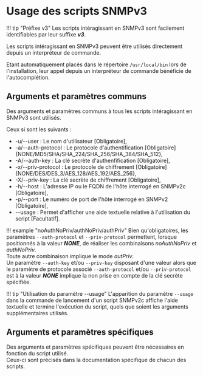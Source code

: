 # Usage des scripts SNMPv3

!!! tip "Préfixe v3"
    Les scripts intéragissant en SNMPv3 sont facilement identifiables par leur suffixe ***v3***.

Les scripts intéragissant en SNMPv3 peuvent être utilisés directement depuis un interpréteur de commande.

Etant automatiquement placés dans le répertoire `/usr/local/bin` lors de l'installation, leur appel depuis un interpréteur de commande bénéficie de l'autocomplétion.

## Arguments et paramètres communs

Des arguments et paramètres communs à tous les scripts intéragissant en SNMPv3 sont utilisés.

Ceux si sont les suivants : 

  * -u/--user : Le nom d'utilisateur [Obligatoire],
  * -a/--auth-protocol : Le protocole d'authentification [Obligatoire] {NONE/MD5/SHA/SHA_224/SHA_256/SHA_384/SHA_512},
  * -A/--auth-key : La clé secrète d'authenfification [Obligatoire],
  * -x/--priv-protocol : Le protocole de chiffrement [Obligatoire] {NONE/DES/DES_3/AES_128/AES_192/AES_256},
  * -X/--priv-key : La clé secrète de chiffrement [Obligatoire],
  * -h/--host : L'adresse IP ou le FQDN de l'hôte interrogé en SNMPv2c [Obligatoire],
  * -p/--port : Le numéro de port de l'hôte interrogé en SNMPv2 [Obligatoire],
  * --usage : Permet d'afficher une aide textuelle relative à l'utilisation du script [Facultatif].

!!! example "noAuthNoPriv/authNoPriv/authPriv"
    Bien qu'obligatoires, les paramètres `--auth-protocol` et `--priv-protocol` permettent, lorsque positionnés à la valeur ***NONE***, de réaliser les combinaisons *noAuthNoPriv* et *authNoPriv*.  
    Toute autre combinaison implique le mode *autPriv*.  
    Un paramètre `--auth-key` et/ou `--priv-key` disposant d'une valeur alors que le paramètre de protocole associé `--auth-protocol` et/ou `--priv-protocol` est à la valeur ***NONE*** implique la non prise en compte de la clé secrète spécifiée.

!!! tip "Utilisation du paramètre --usage"
    L'apparition du paramètre `--usage` dans la commande de lancement d'un script SNMPv2c affiche l'aide textuelle et termine l'exécution du script, quels que soient les arguments supplémentaires utilisés.

## Arguments et paramètres spécifiques

Des arguments et paramètres spécifiques peuvent être nécessaires en fonction du script utilisé.  
Ceux-ci sont précisés dans la documentation spécifique de chacun des scripts.